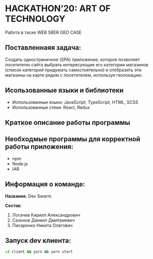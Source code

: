 # HACKATHON’20: ART OF TECHNOLOGY

Работа в таске WEB SBER GEO CASE


   
## Поставленнаяя задача:

  Создать одностраничное (SPA) приложение, которое позволяет посетителю сайта выбрать интересующие его категории магазинов (список категорий придумать самостоятельно) и отобразить эти магазины на карте рядом с посетителем, используя геолокацию.
  
  
## Исользованные языки и библиотеки
   - Использованные языки: JavaScript, TypeScript, HTML, SCSS
   - Использованные стеки: React, Redux


## Краткое описание работы программы 
   
   
## Необходмые программы для корректной работы приложения:
   - npm
   - Node.js
   - IAR
   
   
## Информация о команде:

**Название**: Dev Swarm

**Состав**:

1. Логачев Кирилл Александрович
2. Сазонов Даниил Дмитриевич
3. Писаренко Никита Олегович


## Запуск dev клиента:

```sh
cd client && yarn && yarn start
```
